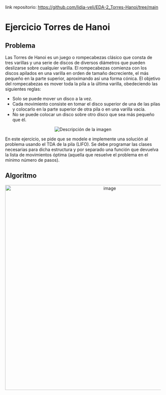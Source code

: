 link repositorio: https://github.com/lidia-veli/EDA-2_Torres-Hanoi/tree/main
# Ejercicio Torres de Hanoi

## Problema
Las Torres de Hanoi es un juego o rompecabezas clásico que consta de tres varillas y una serie de discos de diversos diámetros que pueden deslizarse sobre cualquier varilla. El
rompecabezas comienza con los discos apilados en una varilla en orden de tamaño decreciente, el más pequeño en la parte superior, aproximando así una forma cónica. El
objetivo del rompecabezas es mover toda la pila a la última varilla, obedeciendo las siguientes reglas:
- Solo se puede mover un disco a la vez.
- Cada movimiento consiste en tomar el disco superior de una de las pilas y colocarlo en la parte superior de otra pila o en una varilla vacía.
- No se puede colocar un disco sobre otro disco que sea más pequeño que él.


<p align="center">
  <img src="https://github.com/lidia-veli/EDA-2_Torres-Hanoi/assets/114655698/e4851ca3-8614-4998-a643-d321d662329f" alt="Descripción de la imagen">
</p>

En este ejercicio, se pide que se modele e implemente una solución al problema usando el TDA de la pila (LIFO). Se debe programar las clases necesarias para dicha estructura y por separado una función que devuelva la lista de movimientos óptima (aquella que resuelve el problema en el mínimo número de pasos).

## Algoritmo
<p align="center">
  <img width="661" alt="image" src="https://github.com/lidia-veli/EDA-2_Torres-Hanoi/assets/114655698/faafb5a8-1a2f-482c-94dc-8e490fd52665" title="Fuente: Wikipedia">
</p>


